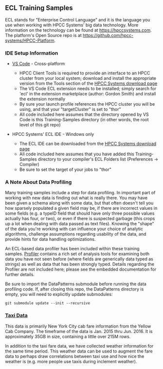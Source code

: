 ## ECL Training Samples

ECL stands for "Enterprise Control Language" and it is the language you use when
working with HPCC Systems' big data technology.  More information on the
technology can be found at https://hpccsystems.com.  The platform's Open Source
repo is at https://github.com/hpcc-systems/HPCC-Platform.


### IDE Setup Information

* [VS Code](https://code.visualstudio.com) - Cross-platform
	* HPCC Client Tools is required to provide an interface to an HPCC cluster from
your local system; download and install the appropriate version from the Tools
section of the [HPCC Systems download page](https://hpccsystems.com/download)
	* The VS Code ECL extension needs to be installed; simply search for 'ecl' in
the extension marketplace (author: Gordon Smith) and install the extension
normally
	* By sure your launch profile references the HPCC cluster you will be using, and
that your "targetCluster" is set to "thor"
	* All code included here assumes that the directory opened by VS Code is this
Training-Samples directory (in other words, the root level of this git repo)

* HPCC Systems' ECL IDE - Windows only
	* The ECL IDE can be downloaded from the [HPCC Systems download
page](https://hpccsystems.com/download)
	* All code included here assumes that you have added this Training-Samples
directory to your compiler's ECL Folders list (Preferences -> Compiler)
	* Be sure to set the target of your jobs to "thor"


### A Note About Data Profiling

Many training samples include a step for data profiling.  In important part of working with new data is finding out what is really there.  You may have been given a schema along with some data, but that often doesn't tell you how sparsely populated a given field may be, if there are incorrect values in some fields (e.g. a typeID field that should have only three possible values actually has four, or two), or even if there is suspected garbage (this crops up a lot when dealing with data passed as text files).  Knowing the "shape" of the data you're working with can influence your choice of analytic algorithms, challenge assumptions regarding usability of the data, and provide hints for data handling optimizations.

An ECL-based data profiler has been included within these training samples.  [Profiler](DataPatterns/Profiler.ecl]) contains a rich set of analysis tools for examining both data you have not seen before (where fields are generically data typed as strings) as well as data that has been strongly typed.  Details regarding the Profiler are not included here; please see the embedded documentation for further details.

Be sure to import the DataPatterns submodule before running the data profiling code.  If, after closing this repo, the DataPatterns directory is empty, you will need to explicitly update submodules:

	git submodule update --init --recursive

### [Taxi Data](Taxi)

This data is primarily New York City cab fare information from the Yellow Cab
Company.  The timeframe of the data is Jan. 2015 thru Jun. 2016.  It is
approximately 35GB in size, containing a little over 215M rows.

In addition to the taxi fare data, we have collected weather information for the
same time period.  This weather data can be used to augment the fare data to
perhaps draw correlations between taxi use and how nice the weather is (e.g.
more people use taxis during inclement weather).